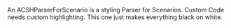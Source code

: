 An ACSHParserForScenario is a styling Parser for Scenarios. Custom Code needs custom highlighting. This one just makes everything black on white.